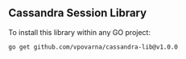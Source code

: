 ## Cassandra Session Library

To install this library within any GO project:
```
go get github.com/vpovarna/cassandra-lib@v1.0.0
```